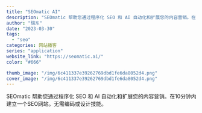 ```yaml
---
title: "SEOmatic AI"
description: "SEOmatic 帮助您通过程序化 SEO 和 AI 自动化和扩展您的内容营销。在10分钟内建立一个SEO网站。无需编码"
author: "瑞东"
date: "2023-03-30"
tags:
  - "seo"
categories: 网站播客
series: "application"
website_link: "https://seomatic.ai/"
color: "#666"

thumb_image: "/img/6c411337e39262769dbd1fe6da8052d4.png"
cover_image: "/img/6c411337e39262769dbd1fe6da8052d4.png"
---
```


SEOmatic 帮助您通过程序化 SEO 和 AI 自动化和扩展您的内容营销。在10分钟内建立一个SEO网站。无需编码或设计技能。 